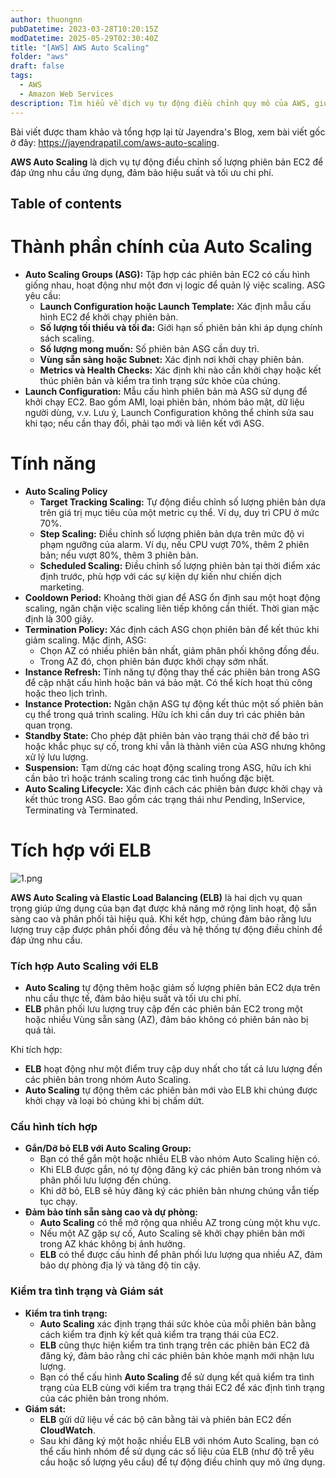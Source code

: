 ```yaml
---
author: thuongnn
pubDatetime: 2023-03-28T10:20:15Z
modDatetime: 2025-05-29T02:30:40Z
title: "[AWS] AWS Auto Scaling"
folder: "aws"
draft: false
tags:
  - AWS
  - Amazon Web Services
description: Tìm hiểu về dịch vụ tự động điều chỉnh quy mô của AWS, giúp tối ưu hóa hiệu suất và chi phí.
---
```


Bài viết được tham khảo và tổng hợp lại từ Jayendra's Blog, xem bài viết gốc ở đây: https://jayendrapatil.com/aws-auto-scaling.

**AWS Auto Scaling** là dịch vụ tự động điều chỉnh số lượng phiên bản EC2 để đáp ứng nhu cầu ứng dụng, đảm bảo hiệu suất và tối ưu chi phí.

## Table of contents

# **Thành phần chính của Auto Scaling**

- **Auto Scaling Groups (ASG):** Tập hợp các phiên bản EC2 có cấu hình giống nhau, hoạt động như một đơn vị logic để quản lý việc scaling. ASG yêu cầu:
  - **Launch Configuration hoặc Launch Template:** Xác định mẫu cấu hình EC2 để khởi chạy phiên bản.
  - **Số lượng tối thiểu và tối đa:** Giới hạn số phiên bản khi áp dụng chính sách scaling.
  - **Số lượng mong muốn:** Số phiên bản ASG cần duy trì.
  - **Vùng sẵn sàng hoặc Subnet:** Xác định nơi khởi chạy phiên bản.
  - **Metrics và Health Checks:** Xác định khi nào cần khởi chạy hoặc kết thúc phiên bản và kiểm tra tình trạng sức khỏe của chúng.
- **Launch Configuration:** Mẫu cấu hình phiên bản mà ASG sử dụng để khởi chạy EC2. Bao gồm AMI, loại phiên bản, nhóm bảo mật, dữ liệu người dùng, v.v. Lưu ý, Launch Configuration không thể chỉnh sửa sau khi tạo; nếu cần thay đổi, phải tạo mới và liên kết với ASG.

# Tính năng

- **Auto Scaling Policy**
  - **Target Tracking Scaling:** Tự động điều chỉnh số lượng phiên bản dựa trên giá trị mục tiêu của một metric cụ thể. Ví dụ, duy trì CPU ở mức 70%.
  - **Step Scaling:** Điều chỉnh số lượng phiên bản dựa trên mức độ vi phạm ngưỡng của alarm. Ví dụ, nếu CPU vượt 70%, thêm 2 phiên bản; nếu vượt 80%, thêm 3 phiên bản.
  - **Scheduled Scaling:** Điều chỉnh số lượng phiên bản tại thời điểm xác định trước, phù hợp với các sự kiện dự kiến như chiến dịch marketing.
- **Cooldown Period:** Khoảng thời gian để ASG ổn định sau một hoạt động scaling, ngăn chặn việc scaling liên tiếp không cần thiết. Thời gian mặc định là 300 giây.
- **Termination Policy:** Xác định cách ASG chọn phiên bản để kết thúc khi giảm scaling. Mặc định, ASG:
  - Chọn AZ có nhiều phiên bản nhất, giảm phân phối không đồng đều.
  - Trong AZ đó, chọn phiên bản được khởi chạy sớm nhất.
- **Instance Refresh:** Tính năng tự động thay thế các phiên bản trong ASG để cập nhật cấu hình hoặc bản vá bảo mật. Có thể kích hoạt thủ công hoặc theo lịch trình.
- **Instance Protection:** Ngăn chặn ASG tự động kết thúc một số phiên bản cụ thể trong quá trình scaling. Hữu ích khi cần duy trì các phiên bản quan trọng.
- **Standby State:** Cho phép đặt phiên bản vào trạng thái chờ để bảo trì hoặc khắc phục sự cố, trong khi vẫn là thành viên của ASG nhưng không xử lý lưu lượng.
- **Suspension:** Tạm dừng các hoạt động scaling trong ASG, hữu ích khi cần bảo trì hoặc tránh scaling trong các tình huống đặc biệt.
- **Auto Scaling Lifecycle:** Xác định cách các phiên bản được khởi chạy và kết thúc trong ASG. Bao gồm các trạng thái như Pending, InService, Terminating và Terminated.

# **Tích hợp với ELB**

![1.png](@/assets/images/aws/compute/aws-auto-scaling/1.png)

**AWS Auto Scaling và Elastic Load Balancing (ELB)** là hai dịch vụ quan trọng giúp ứng dụng của bạn đạt được khả năng mở rộng linh hoạt, độ sẵn sàng cao và phân phối tải hiệu quả. Khi kết hợp, chúng đảm bảo rằng lưu lượng truy cập được phân phối đồng đều và hệ thống tự động điều chỉnh để đáp ứng nhu cầu.

### **Tích hợp Auto Scaling với ELB**

- **Auto Scaling** tự động thêm hoặc giảm số lượng phiên bản EC2 dựa trên nhu cầu thực tế, đảm bảo hiệu suất và tối ưu chi phí.
- **ELB** phân phối lưu lượng truy cập đến các phiên bản EC2 trong một hoặc nhiều Vùng sẵn sàng (AZ), đảm bảo không có phiên bản nào bị quá tải.

Khi tích hợp:

- **ELB** hoạt động như một điểm truy cập duy nhất cho tất cả lưu lượng đến các phiên bản trong nhóm Auto Scaling.
- **Auto Scaling** tự động thêm các phiên bản mới vào ELB khi chúng được khởi chạy và loại bỏ chúng khi bị chấm dứt.

### **Cấu hình tích hợp**

- **Gắn/Dỡ bỏ ELB với Auto Scaling Group:**
  - Bạn có thể gắn một hoặc nhiều ELB vào nhóm Auto Scaling hiện có.
  - Khi ELB được gắn, nó tự động đăng ký các phiên bản trong nhóm và phân phối lưu lượng đến chúng.
  - Khi dỡ bỏ, ELB sẽ hủy đăng ký các phiên bản nhưng chúng vẫn tiếp tục chạy.
- **Đảm bảo tính sẵn sàng cao và dự phòng:**
  - **Auto Scaling** có thể mở rộng qua nhiều AZ trong cùng một khu vực.
  - Nếu một AZ gặp sự cố, Auto Scaling sẽ khởi chạy phiên bản mới trong AZ khác không bị ảnh hưởng.
  - **ELB** có thể được cấu hình để phân phối lưu lượng qua nhiều AZ, đảm bảo dự phòng địa lý và tăng độ tin cậy.

### **Kiểm tra tình trạng và Giám sát**

- **Kiểm tra tình trạng:**
  - **Auto Scaling** xác định trạng thái sức khỏe của mỗi phiên bản bằng cách kiểm tra định kỳ kết quả kiểm tra trạng thái của EC2.
  - **ELB** cũng thực hiện kiểm tra tình trạng trên các phiên bản EC2 đã đăng ký, đảm bảo rằng chỉ các phiên bản khỏe mạnh mới nhận lưu lượng.
  - Bạn có thể cấu hình **Auto Scaling** để sử dụng kết quả kiểm tra tình trạng của ELB cùng với kiểm tra trạng thái EC2 để xác định tình trạng của các phiên bản trong nhóm.
- **Giám sát:**
  - **ELB** gửi dữ liệu về các bộ cân bằng tải và phiên bản EC2 đến **CloudWatch**.
  - Sau khi đăng ký một hoặc nhiều ELB với nhóm Auto Scaling, bạn có thể cấu hình nhóm để sử dụng các số liệu của ELB (như độ trễ yêu cầu hoặc số lượng yêu cầu) để tự động điều chỉnh quy mô ứng dụng.
